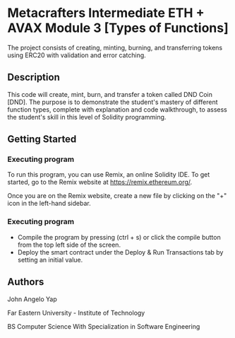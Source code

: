 # Metacrafters Intermediate ETH + AVAX Module 3 [Types of Functions]
The project consists of creating, minting, burning, and transferring tokens using ERC20 with validation and error catching.

## Description

This code will create, mint, burn, and transfer a token called DND Coin [DND]. The purpose is to demonstrate the student's mastery of different function types, complete with explanation and code walkthrough, to assess the student's skill in this level of Solidity programming.

## Getting Started

### Executing program

To run this program, you can use Remix, an online Solidity IDE. To get started, go to the Remix website at https://remix.ethereum.org/.

Once you are on the Remix website, create a new file by clicking on the "+" icon in the left-hand sidebar.

### Executing program

* Compile the program by pressing (ctrl + s) or click the compile button from the top left side of the screen.
* Deploy the smart contract under the Deploy & Run Transactions tab by setting an initial value.

## Authors
John Angelo Yap

Far Eastern University - Institute of Technology

BS Computer Science With Specialization in Software Engineering
